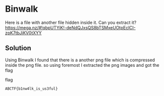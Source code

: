 
# Binwalk 

Here is a file with another file hidden inside it. Can you extract it? https://mega.nz/#!qbpUTYiK!-deNdQJxsQS8bTSMxeUOtpEclCI-zpK7tbJiKV0tXYY

## Solution

Using Binwalk I found that there is a another png file which is compressed inside the png file. so using foremost I extracted the png images and got the flag

flag
```
ABCTF{b1nw4lk_is_us3ful}
```

